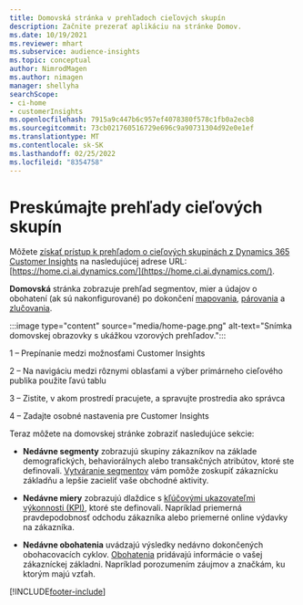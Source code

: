 ```yaml
---
title: Domovská stránka v prehľadoch cieľových skupín
description: Začnite prezerať aplikáciu na stránke Domov.
ms.date: 10/19/2021
ms.reviewer: mhart
ms.subservice: audience-insights
ms.topic: conceptual
author: NimrodMagen
ms.author: nimagen
manager: shellyha
searchScope:
- ci-home
- customerInsights
ms.openlocfilehash: 7915a9c447b6c957ef4078380f578c1fb0a2ecb8
ms.sourcegitcommit: 73cb021760516729e696c9a90731304d92e0e1ef
ms.translationtype: MT
ms.contentlocale: sk-SK
ms.lasthandoff: 02/25/2022
ms.locfileid: "8354758"
---
```

# <a name="explore-audience-insights"></a>Preskúmajte prehľady cieľových skupín

Môžete [získať prístup k prehľadom o cieľových skupinách z Dynamics 365 Customer Insights](https://home.ci.ai.dynamics.com/) na nasledujúcej adrese URL: [https://home.ci.ai.dynamics.com/](https://home.ci.ai.dynamics.com/).

**Domovská** stránka zobrazuje prehľad segmentov, mier a údajov o obohatení (ak sú nakonfigurované) po dokončení [mapovania](map-entities.md), [párovania](match-entities.md) a [zlučovania](merge-entities.md).

:::image type="content" source="media/home-page.png" alt-text="Snímka domovskej obrazovky s ukážkou vzorových prehľadov.":::

1 – Prepínanie medzi možnosťami Customer Insights 

2 – Na navigáciu medzi rôznymi oblasťami a výber primárneho cieľového publika použite ľavú tablu

3 – Zistite, v akom prostredí pracujete, a spravujte prostredia ako správca

4 – Zadajte osobné nastavenia pre Customer Insights

Teraz môžete na domovskej stránke zobraziť nasledujúce sekcie:

- **Nedávne segmenty** zobrazujú skupiny zákazníkov na základe demografických, behaviorálnych alebo transakčných atribútov, ktoré ste definovali. [Vytváranie segmentov](segments.md) vám pomôže zoskupiť zákaznícku základňu a lepšie zacieliť vaše obchodné aktivity.

- **Nedávne miery** zobrazujú dlaždice s [kľúčovými ukazovateľmi výkonnosti (KPI)](measures.md), ktoré ste definovali. Napríklad priemerná pravdepodobnosť odchodu zákazníka alebo priemerné online výdavky na zákazníka.

- **Nedávne obohatenia** uvádzajú výsledky nedávno dokončených obohacovacích cyklov. [Obohatenia](enrichment-hub.md) pridávajú informácie o vašej zákazníckej základni. Napríklad porozumením záujmov a značkám, ku ktorým majú vzťah.


[!INCLUDE[footer-include](../includes/footer-banner.md)]
